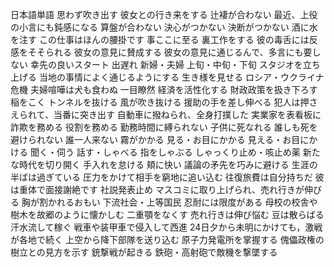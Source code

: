 日本語単語
思わず吹き出す
彼女との行き来をする
辻褄が合わない
最近、上役の小言にも鈍感になる
算盤が合わない
決心がつかない
決断がつかない
酒に水を注す
この仕事はほんの腰掛です
事ここに至る
裏工作をする
彼の毒舌には反感をそそられる
彼女の意見に賛成する
彼女の意見に通じるんで、多言にも要しない
幸先の良いスタート
出遅れ
新婦・夫婦
上旬・中旬・下旬
スタジオを立ち上げる
当地の事情によく通じるようにする
生き様を見せる
ロシア・ウクライナ危機
夫婦喧嘩は犬も食わぬ
一目瞭然
経済を活性化する
財政政策を扱き下ろす
稲をこく
トンネルを抜ける
風が吹き抜ける
援助の手を差し伸べる
犯人は押さえられて、当番に突き出す
自動車に撥ねられ、全身打撲した
実業家を表看板に詐欺を務める
役割を務める
勤務時間に縛られない
子供に死なれる
誰しも死を避けられない
誰一人来ない
霧がかかる
見る・お目にかかる
見える・お目にかける
聞く・伺う
話す・しゃべる
指をしゃぶる
しゃっくり止め・咳止め薬
新たな時代を切り開く
手入れを怠ける
頬に快い
議論の矛先を巧みに避ける
生涯の半ばは過ぎている
圧力をかけて相手を窮地に追い込む
往復旅費は自分持ちだ
彼は重体で面接謝絶です
社説発表止め
マスコミに取り上げられ、売れ行きが伸びる
胸が割かれるおもい
下流社会・上等国民
忍耐には限度がある
母校の校舎や樹木を故郷のように懐かしむ
二重顎をなくす
売れ行きは伸び悩む
豆は散らばる
汗水流して稼ぐ
戦車や装甲車で侵入して西進
24日夕から未明にかけても，激戦が各地で続く
上空から降下部隊を送り込む
原子力発電所を掌握する
傀儡政権の樹立との見方を示す
銃撃戦が起きる
鉄砲・高射砲で敵機を撃墜する
